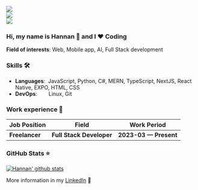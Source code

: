 ![](https://komarev.com/ghpvc/?username=DevHannan-Official&color=36b812)<br>
![](https://img.shields.io/github/followers/DevHannan-Official?style=social)<br>
![](https://img.shields.io/github/stars/DevHannan-Official?style=social)<br>

### Hi, my name is Hannan 👋 and I ❤️ Coding

**Field of interests**: Web, Mobile app, AI, Full Stack development

<!-- **Curriculum Vitae**: [cv.pdf](https://github.com/DevHannan-Official/DevHannan-Official/blob/main/cv.pdf) -->

### Skills 🛠️
- **Languages**:&nbsp;                         JavaScript, Python, C#, MERN, TypeScript, NextJS, React Native, EXPO, HTML, CSS
- **DevOps**:    &nbsp;&nbsp;&nbsp;&nbsp;      Linux, Git

### Work experience 👔
| Job Position                  | Field                         | Work Period           |
| ----------------------------- | ----------------------------- | --------------------- |
| **Freelancer** | **Full Stack Developer**    | **2023-03 — Present** |

### GitHub Stats ⭐
[![Hannan' github stats](https://github-readme-stats.vercel.app/api?username=DevHannan-Official&show_icons=true)](https://github.com/anuraghazra/github-readme-stats)

More information in my [LinkedIn](https://www.linkedin.com/in/hannan-developer-029522340/) 🚀
